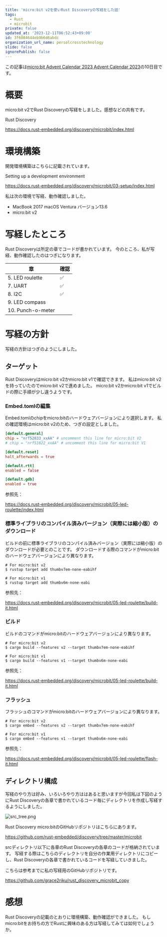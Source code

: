 ```yaml
---
title: 'micro:bit v2を使いRust Discoveryの写経をした話'
tags:
  - Rust
  - microbit
private: false
updated_at: '2023-12-11T06:52:43+09:00'
id: 3f6084644eb9b6d6abdc
organization_url_name: persolcrosstechnology
slide: false
ignorePublish: false
---
```

この記事は[micro:bit Advent Calendar 2023 Advent Calendar 2023](https://qiita.com/advent-calendar/2023/microbit)の10日目です。

# 概要
micro:bit v2でRust Discoveryの写経をしました。感想などの共有です。

Rust Discovery

https://docs.rust-embedded.org/discovery/microbit/index.html


# 環境構築
開発環境構築はこちらに記載されています。

Setting up a development environment

https://docs.rust-embedded.org/discovery/microbit/03-setup/index.html


私は次の環境で写経、動作確認しました。

* MacBook 2017 macOS Ventura バージョン13.6
* micro:bit v2


# 写経したところ
Rust Discoveryは所定の章でコードが書かれています。
今のところ、私が写経、動作確認したのはつぎになります。

| 章 | 確認 |
| ---- | ---- |
| 5. LED roulette | ✅ |
| 7. UART | ✅ |
| 8. I2C | ✅ |
| 9. LED compass | |
| 10. Punch-o-meter |  |


# 写経の方針
写経の方針はつぎのようにしました。

## ターゲット
Rust Discoveryはmicro:bit v2かmicro:bit v1で確認できます。
私はmicro:bit v2を持っていたのでmicro:bit v2で進めました。
micro:bit v2かmicro:bit v1でビルドの際に手順が少し違うようです。

### Embed.tomlの編集
Embed.tomlのchipをmicro:bitのハードウェアバージョンにより選択します。
私の確認環境はmicro:bit v2のため、つぎの設定としました。

```rust:Embed.toml
[default.general]
chip = "nrf52833_xxAA" # uncomment this line for micro:bit V2
# chip = "nrf51822_xxAA" # uncomment this line for micro:bit V1

[default.reset]
halt_afterwards = true

[default.rtt]
enabled = false

[default.gdb]
enabled = true
```

参照先：

https://docs.rust-embedded.org/discovery/microbit/05-led-roulette/index.html


### 標準ライブラリのコンパイル済みバージョン（実際には縮小版）のダウンロード
ビルドの前に標準ライブラリのコンパイル済みバージョン（実際には縮小版）のダウンロードが必要とのことです。
ダウンロードする際のコマンドがmicro:bitのハードウェアバージョンにより異なります。

```
# For micro:bit v2
$ rustup target add thumbv7em-none-eabihf

# For micro:bit v1
$ rustup target add thumbv6m-none-eabi
```

参照先：

https://docs.rust-embedded.org/discovery/microbit/05-led-roulette/build-it.html


### ビルド
ビルドのコマンドがmicro:bitのハードウェアバージョンにより異なります。

```
# For micro:bit v2
$ cargo build --features v2 --target thumbv7em-none-eabihf

# For micro:bit v1
$ cargo build --features v1 --target thumbv6m-none-eabi
```

参照先：

https://docs.rust-embedded.org/discovery/microbit/05-led-roulette/build-it.html


### フラッシュ
フラッシュのコマンドがmicro:bitのハードウェアバージョンにより異なります。

```
# For micro:bit v2
$ cargo embed --features v2 --target thumbv7em-none-eabihf

# For micro:bit v1
$ cargo embed --features v1 --target thumbv6m-none-eabi
```

参照先：

https://docs.rust-embedded.org/discovery/microbit/05-led-roulette/flash-it.html


## ディレクトリ構成
写経のやり方は好み、いろいろやり方ははあると思いますが今回私は下図のようにRust Discoveryの各章で書かれているコード毎にディレクトリを作成し写経するようにしました。

![src_tree.png](https://qiita-image-store.s3.ap-northeast-1.amazonaws.com/0/171866/c595a82f-0d10-a84d-313b-41e013792e21.png)


Rust Discovery micro:bitのGitHubリポジトリはこちらにあります。

https://github.com/rust-embedded/discovery/tree/master/microbit

srcディレクトリ以下に各章のRust Discoveryの各章のコードが格納されています。
写経する際はこちらのディレクトリを自分の作業用ディレクトリにコピーし、Rust Discoveryの各章で書かれているコードを写経していきました。

こちらは参考までに私の写経用のGitHubリポジトリです。

https://github.com/grace2riku/rust_discovery_microbit_copy


# 感想
Rust Discoveryの記載のとおりに環境構築、動作確認ができました。
もしmicro:bitをお持ちの方でRustに興味のある方は写経してみては如何でしょうか。

